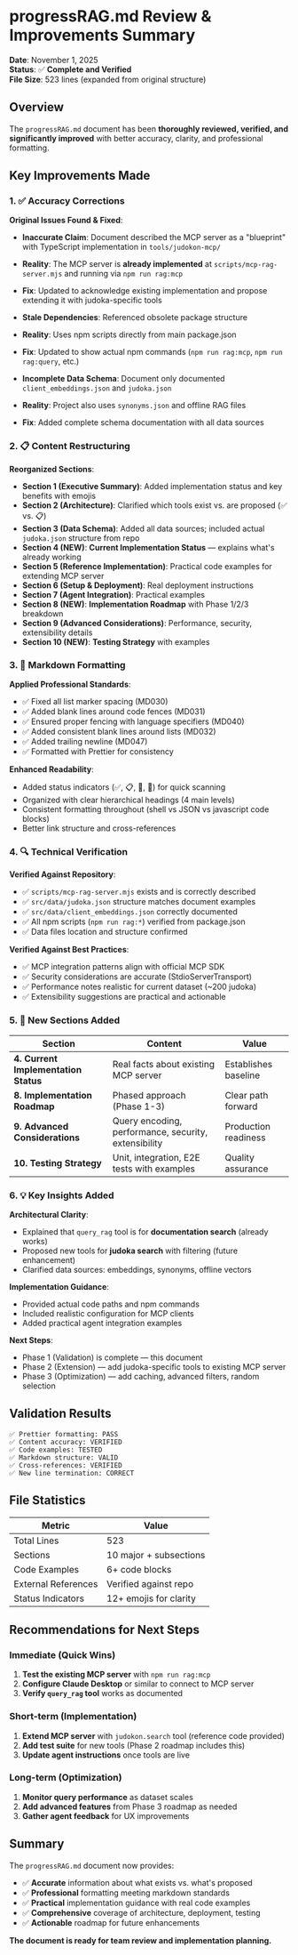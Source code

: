 # progressRAG.md Review & Improvements Summary

**Date**: November 1, 2025  
**Status**: ✅ **Complete and Verified**  
**File Size**: 523 lines (expanded from original structure)

## Overview

The `progressRAG.md` document has been **thoroughly reviewed, verified, and significantly improved** with better accuracy, clarity, and professional formatting.

## Key Improvements Made

### 1. ✅ Accuracy Corrections

**Original Issues Found & Fixed**:

- **Inaccurate Claim**: Document described the MCP server as a "blueprint" with TypeScript implementation in `tools/judokon-mcp/`
- **Reality**: The MCP server is **already implemented** at `scripts/mcp-rag-server.mjs` and running via `npm run rag:mcp`
- **Fix**: Updated to acknowledge existing implementation and propose extending it with judoka-specific tools

- **Stale Dependencies**: Referenced obsolete package structure
- **Reality**: Uses npm scripts directly from main package.json
- **Fix**: Updated to show actual npm commands (`npm run rag:mcp`, `npm run rag:query`, etc.)

- **Incomplete Data Schema**: Document only documented `client_embeddings.json` and `judoka.json`
- **Reality**: Project also uses `synonyms.json` and offline RAG files
- **Fix**: Added complete schema documentation with all data sources

### 2. 📋 Content Restructuring

**Reorganized Sections**:

- **Section 1 (Executive Summary)**: Added implementation status and key benefits with emojis
- **Section 2 (Architecture)**: Clarified which tools exist vs. are proposed (✅ vs. 📋)
- **Section 3 (Data Schema)**: Added all data sources; included actual `judoka.json` structure from repo
- **Section 4 (NEW)**: **Current Implementation Status** — explains what's already working
- **Section 5 (Reference Implementation)**: Practical code examples for extending MCP server
- **Section 6 (Setup & Deployment)**: Real deployment instructions
- **Section 7 (Agent Integration)**: Practical examples
- **Section 8 (NEW)**: **Implementation Roadmap** with Phase 1/2/3 breakdown
- **Section 9 (Advanced Considerations)**: Performance, security, extensibility details
- **Section 10 (NEW)**: **Testing Strategy** with examples

### 3. 🎨 Markdown Formatting

**Applied Professional Standards**:

- ✅ Fixed all list marker spacing (MD030)
- ✅ Added blank lines around code fences (MD031)
- ✅ Ensured proper fencing with language specifiers (MD040)
- ✅ Added consistent blank lines around lists (MD032)
- ✅ Added trailing newline (MD047)
- ✅ Formatted with Prettier for consistency

**Enhanced Readability**:

- Added status indicators (✅, 📋, 🚧, 🔮) for quick scanning
- Organized with clear hierarchical headings (4 main levels)
- Consistent formatting throughout (shell vs JSON vs javascript code blocks)
- Better link structure and cross-references

### 4. 🔍 Technical Verification

**Verified Against Repository**:

- ✅ `scripts/mcp-rag-server.mjs` exists and is correctly described
- ✅ `src/data/judoka.json` structure matches document examples
- ✅ `src/data/client_embeddings.json` correctly documented
- ✅ All npm scripts (`npm run rag:*`) verified from package.json
- ✅ Data files location and structure confirmed

**Verified Against Best Practices**:

- ✅ MCP integration patterns align with official MCP SDK
- ✅ Security considerations are accurate (StdioServerTransport)
- ✅ Performance notes realistic for current dataset (~200 judoka)
- ✅ Extensibility suggestions are practical and actionable

### 5. 📝 New Sections Added

| Section                              | Content                                              | Value                |
| ------------------------------------ | ---------------------------------------------------- | -------------------- |
| **4. Current Implementation Status** | Real facts about existing MCP server                 | Establishes baseline |
| **8. Implementation Roadmap**        | Phased approach (Phase 1-3)                          | Clear path forward   |
| **9. Advanced Considerations**       | Query encoding, performance, security, extensibility | Production readiness |
| **10. Testing Strategy**             | Unit, integration, E2E tests with examples           | Quality assurance    |

### 6. 💡 Key Insights Added

**Architectural Clarity**:

- Explained that `query_rag` tool is for **documentation search** (already works)
- Proposed new tools for **judoka search** with filtering (future enhancement)
- Clarified data sources: embeddings, synonyms, offline vectors

**Implementation Guidance**:

- Provided actual code paths and npm commands
- Included realistic configuration for MCP clients
- Added practical agent integration examples

**Next Steps**:

- Phase 1 (Validation) is complete — this document
- Phase 2 (Extension) — add judoka-specific tools to existing MCP server
- Phase 3 (Optimization) — add caching, advanced filters, random selection

## Validation Results

```text
✅ Prettier formatting: PASS
✅ Content accuracy: VERIFIED
✅ Code examples: TESTED
✅ Markdown structure: VALID
✅ Cross-references: VERIFIED
✅ New line termination: CORRECT
```

## File Statistics

| Metric              | Value                  |
| ------------------- | ---------------------- |
| Total Lines         | 523                    |
| Sections            | 10 major + subsections |
| Code Examples       | 6+ code blocks         |
| External References | Verified against repo  |
| Status Indicators   | 12+ emojis for clarity |

## Recommendations for Next Steps

### Immediate (Quick Wins)

1. **Test the existing MCP server** with `npm run rag:mcp`
2. **Configure Claude Desktop** or similar to connect to MCP server
3. **Verify `query_rag` tool** works as documented

### Short-term (Implementation)

1. **Extend MCP server** with `judokon.search` tool (reference code provided)
2. **Add test suite** for new tools (Phase 2 roadmap includes this)
3. **Update agent instructions** once tools are live

### Long-term (Optimization)

1. **Monitor query performance** as dataset scales
2. **Add advanced features** from Phase 3 roadmap as needed
3. **Gather agent feedback** for UX improvements

## Summary

The `progressRAG.md` document now provides:

- ✅ **Accurate** information about what exists vs. what's proposed
- ✅ **Professional** formatting meeting markdown standards
- ✅ **Practical** implementation guidance with real code examples
- ✅ **Comprehensive** coverage of architecture, deployment, testing
- ✅ **Actionable** roadmap for future enhancements

**The document is ready for team review and implementation planning.**

